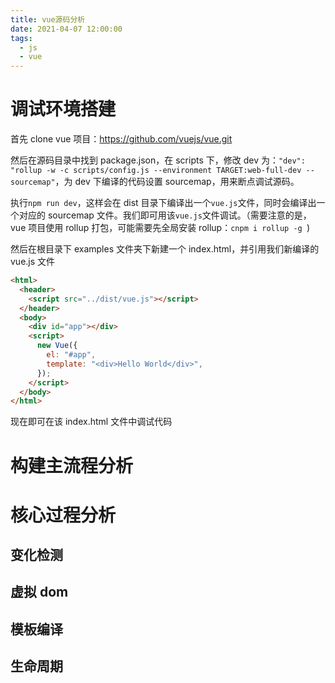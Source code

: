```yaml
---
title: vue源码分析
date: 2021-04-07 12:00:00
tags:
  - js
  - vue
---
```


# 调试环境搭建

首先 clone vue 项目：https://github.com/vuejs/vue.git

然后在源码目录中找到 package.json，在 scripts 下，修改 dev 为：`"dev": "rollup -w -c scripts/config.js --environment TARGET:web-full-dev --sourcemap"`，为 dev 下编译的代码设置 sourcemap，用来断点调试源码。

执行`npm run dev`，这样会在 dist 目录下编译出一个`vue.js`文件，同时会编译出一个对应的 sourcemap 文件。我们即可用该`vue.js`文件调试。（需要注意的是，vue 项目使用 rollup 打包，可能需要先全局安装 rollup：`cnpm i rollup -g `)

然后在根目录下 examples 文件夹下新建一个 index.html，并引用我们新编译的 vue.js 文件

```html
<html>
  <header>
    <script src="../dist/vue.js"></script>
  </header>
  <body>
    <div id="app"></div>
    <script>
      new Vue({
        el: "#app",
        template: "<div>Hello World</div>",
      });
    </script>
  </body>
</html>
```

现在即可在该 index.html 文件中调试代码

# 构建主流程分析

# 核心过程分析

## 变化检测

## 虚拟 dom

## 模板编译

## 生命周期
